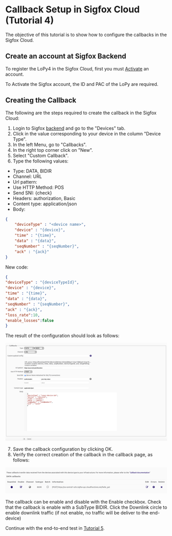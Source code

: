 # Callback Setup in Sigfox Cloud (Tutorial 4)

The objective of this tutorial is to show how to configure the callbacks in the Sigfox Cloud.

## Create an account at Sigfox Backend

To register the LoPy4 in the Sigfox Cloud, first you must [Activate](https://buy.sigfox.com/activate) an account.

To Activate the Sigfox account, the ID and PAC of the LoPy are required. 

## Creating the Callback

The following are the steps required to create the callback in the Sigfox Cloud:

1. Login to Sigfox [backend](https://backend.sigfox.com) and go to the "Devices" tab.
2. Click in the value corresponding to your device in the column "Device Type".
3. In the left Menu, go to "Callbacks".
4. In the right top corner click on "New".
5. Select "Custom Callback".
6. Type the following values:
* Type: DATA, BIDIR
* Channel: URL
* Url pattern: ​<url of your end point>
* Use HTTP Method: POS
* Send SNI: {check}
* Headers: authorization, Basic ​<tu token de la cloud function>
* Content type: application/json
* Body:
```json
{
    "deviceType" : "​<device name>​",
    "device" : "{device}",
    "time" : "{time}",
    "data" : "{data}",
    "seqNumber" : "{seqNumber}",
    "ack" : "{ack}"
}
```
New code:
```json
{
"deviceType" : "{deviceTypeId}",
"device" : "{device}",
"time" : "{time}",
"data" : "{data}",
"seqNumber" : "{seqNumber}",
"ack" : "{ack}",
"loss_rate":10,
"enable_losses":false
}
```


The result of the configuration should look as follows:

![callback_setup](images/callback-setup-sigfox-1.png)

7.  Save the callback configuration by clicking OK.
8. Verify the correct creation of the callback in the callback page, as follows: 

![callback_setup2](images/callback-setup-sigfox-2.png)

The callback can be enable and disable with the Enable checkbox. 
Check that the callback is enable with a SubType BIDIR.
Click the Downlink circle to enable downlink traffic (if not enable, no traffic will be deliver to the end-device)


Continue with the end-to-end test in [Tutorial 5](/docs/Tutorial-5-test-end-to-end.md).
